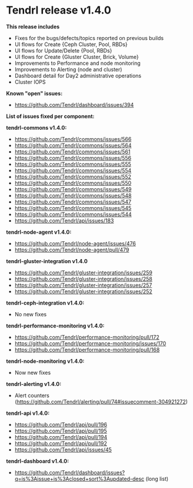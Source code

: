 # Tendrl release v1.4.0

**This release includes**

* Fixes for the bugs/defects/topics reported on previous builds
* UI flows for Create {Ceph Cluster, Pool, RBDs}
* UI flows for Update/Delete {Pool, RBDs}
* UI flows for Create {Gluster Cluster, Brick, Volume}
* Improvements to Performance and node monitoring 
* Improvements to Alerting (node and cluster)
* Dashboard detail for Day2 administrative operations
* Cluster IOPS

**Known "open" issues:**
* https://github.com/Tendrl/dashboard/issues/394

**List of issues fixed per component:**

**tendrl-commons v1.4.0:**
* https://github.com/Tendrl/commons/issues/566
* https://github.com/Tendrl/commons/issues/564
* https://github.com/Tendrl/commons/issues/561
* https://github.com/Tendrl/commons/issues/556
* https://github.com/Tendrl/commons/issues/555
* https://github.com/Tendrl/commons/issues/554
* https://github.com/Tendrl/commons/issues/552
* https://github.com/Tendrl/commons/issues/550
* https://github.com/Tendrl/commons/issues/549
* https://github.com/Tendrl/commons/issues/548
* https://github.com/Tendrl/commons/issues/547
* https://github.com/Tendrl/commons/issues/545
* https://github.com/Tendrl/commons/issues/544
* https://github.com/Tendrl/api/issues/183

**tendrl-node-agent v1.4.0:**
* https://github.com/Tendrl/node-agent/issues/476
* https://github.com/Tendrl/node-agent/pull/479

**tendrl-gluster-integration v1.4.0**
* https://github.com/Tendrl/gluster-integration/issues/259
* https://github.com/Tendrl/gluster-integration/issues/258
* https://github.com/Tendrl/gluster-integration/issues/257
* https://github.com/Tendrl/gluster-integration/issues/252

**tendrl-ceph-integration v1.4.0:**
* No new fixes

**tendrl-performance-monitoring v1.4.0:**
* https://github.com/Tendrl/performance-monitoring/pull/172
* https://github.com/Tendrl/performance-monitoring/issues/170
* https://github.com/Tendrl/performance-monitoring/pull/168

**tendrl-node-monitoring v1.4.0:**
* Now new fixes

**tendrl-alerting v1.4.0:**
* Alert counters (https://github.com/Tendrl/alerting/pull/74#issuecomment-304921272)

**tendrl-api v1.4.0:**
* https://github.com/Tendrl/api/pull/196
* https://github.com/Tendrl/api/pull/195
* https://github.com/Tendrl/api/pull/194
* https://github.com/Tendrl/api/pull/192
* https://github.com/Tendrl/api/issues/45

**tendrl-dashboard v1.4.0:**
* https://github.com/Tendrl/dashboard/issues?q=is%3Aissue+is%3Aclosed+sort%3Aupdated-desc  (long list)